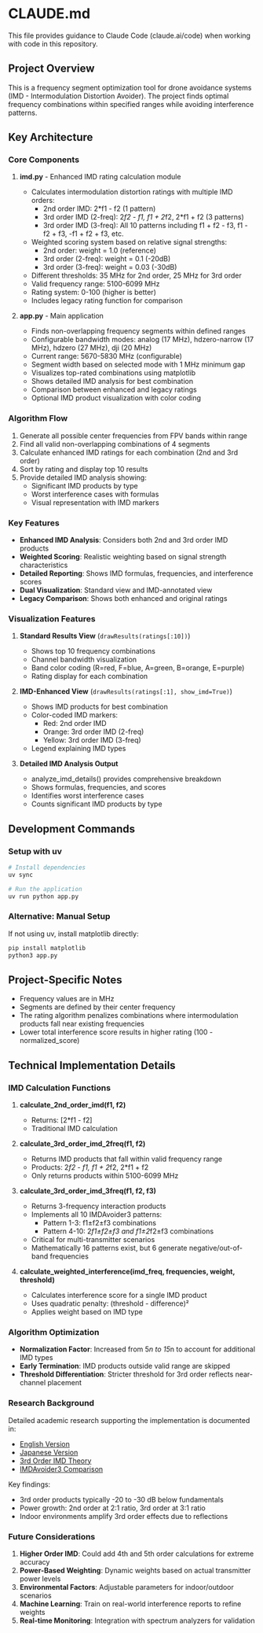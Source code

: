 # CLAUDE.md

This file provides guidance to Claude Code (claude.ai/code) when working with code in this repository.

## Project Overview

This is a frequency segment optimization tool for drone avoidance systems (IMD - Intermodulation Distortion Avoider). The project finds optimal frequency combinations within specified ranges while avoiding interference patterns.

## Key Architecture

### Core Components

1. **imd.py** - Enhanced IMD rating calculation module
   - Calculates intermodulation distortion ratings with multiple IMD orders:
     - 2nd order IMD: 2*f1 - f2 (1 pattern)
     - 3rd order IMD (2-freq): 2*f2 - f1, f1 + 2*f2, 2*f1 + f2 (3 patterns)
     - 3rd order IMD (3-freq): All 10 patterns including f1 + f2 - f3, f1 - f2 + f3, -f1 + f2 + f3, etc.
   - Weighted scoring system based on relative signal strengths:
     - 2nd order: weight = 1.0 (reference)
     - 3rd order (2-freq): weight = 0.1 (-20dB)
     - 3rd order (3-freq): weight = 0.03 (-30dB)
   - Different thresholds: 35 MHz for 2nd order, 25 MHz for 3rd order
   - Valid frequency range: 5100-6099 MHz
   - Rating system: 0-100 (higher is better)
   - Includes legacy rating function for comparison

2. **app.py** - Main application
   - Finds non-overlapping frequency segments within defined ranges
   - Configurable bandwidth modes: analog (17 MHz), hdzero-narrow (17 MHz), hdzero (27 MHz), dji (20 MHz)
   - Current range: 5670-5830 MHz (configurable)
   - Segment width based on selected mode with 1 MHz minimum gap
   - Visualizes top-rated combinations using matplotlib
   - Shows detailed IMD analysis for best combination
   - Comparison between enhanced and legacy ratings
   - Optional IMD product visualization with color coding

### Algorithm Flow
1. Generate all possible center frequencies from FPV bands within range
2. Find all valid non-overlapping combinations of 4 segments
3. Calculate enhanced IMD ratings for each combination (2nd and 3rd order)
4. Sort by rating and display top 10 results
5. Provide detailed IMD analysis showing:
   - Significant IMD products by type
   - Worst interference cases with formulas
   - Visual representation with IMD markers

### Key Features
- **Enhanced IMD Analysis**: Considers both 2nd and 3rd order IMD products
- **Weighted Scoring**: Realistic weighting based on signal strength characteristics
- **Detailed Reporting**: Shows IMD formulas, frequencies, and interference scores
- **Dual Visualization**: Standard view and IMD-annotated view
- **Legacy Comparison**: Shows both enhanced and original ratings

### Visualization Features

1. **Standard Results View** (`drawResults(ratings[:10])`)
   - Shows top 10 frequency combinations
   - Channel bandwidth visualization
   - Band color coding (R=red, F=blue, A=green, B=orange, E=purple)
   - Rating display for each combination

2. **IMD-Enhanced View** (`drawResults(ratings[:1], show_imd=True)`)
   - Shows IMD products for best combination
   - Color-coded IMD markers:
     - Red: 2nd order IMD
     - Orange: 3rd order IMD (2-freq)
     - Yellow: 3rd order IMD (3-freq)
   - Legend explaining IMD types

3. **Detailed IMD Analysis Output**
   - analyze_imd_details() provides comprehensive breakdown
   - Shows formulas, frequencies, and scores
   - Identifies worst interference cases
   - Counts significant IMD products by type

## Development Commands

### Setup with uv
```bash
# Install dependencies
uv sync

# Run the application
uv run python app.py
```

### Alternative: Manual Setup
If not using uv, install matplotlib directly:
```bash
pip install matplotlib
python3 app.py
```

## Project-Specific Notes

- Frequency values are in MHz
- Segments are defined by their center frequency
- The rating algorithm penalizes combinations where intermodulation products fall near existing frequencies
- Lower total interference score results in higher rating (100 - normalized_score)

## Technical Implementation Details

### IMD Calculation Functions

1. **calculate_2nd_order_imd(f1, f2)**
   - Returns: [2*f1 - f2]
   - Traditional IMD calculation

2. **calculate_3rd_order_imd_2freq(f1, f2)**
   - Returns IMD products that fall within valid frequency range
   - Products: 2*f2 - f1, f1 + 2*f2, 2*f1 + f2
   - Only returns products within 5100-6099 MHz

3. **calculate_3rd_order_imd_3freq(f1, f2, f3)**
   - Returns 3-frequency interaction products
   - Implements all 10 IMDAvoider3 patterns:
     - Pattern 1-3: f1±f2±f3 combinations
     - Pattern 4-10: 2*f1±f2±f3 and f1±2*f2±f3 combinations
   - Critical for multi-transmitter scenarios
   - Mathematically 16 patterns exist, but 6 generate negative/out-of-band frequencies

4. **calculate_weighted_interference(imd_freq, frequencies, weight, threshold)**
   - Calculates interference score for a single IMD product
   - Uses quadratic penalty: (threshold - difference)²
   - Applies weight based on IMD type

### Algorithm Optimization

- **Normalization Factor**: Increased from 5*n to 15*n to account for additional IMD types
- **Early Termination**: IMD products outside valid range are skipped
- **Threshold Differentiation**: Stricter threshold for 3rd order reflects near-channel placement

### Research Background

Detailed academic research supporting the implementation is documented in:
- [English Version](docs/IMD_Research_Document.md)
- [Japanese Version](docs/IMD_Research_Document_JP.md)
- [3rd Order IMD Theory](docs/3rd_order_imd_theory.md)
- [IMDAvoider3 Comparison](docs/IMDAvoider3_Comparison.md)

Key findings:
- 3rd order products typically -20 to -30 dB below fundamentals
- Power growth: 2nd order at 2:1 ratio, 3rd order at 3:1 ratio
- Indoor environments amplify 3rd order effects due to reflections

### Future Considerations

1. **Higher Order IMD**: Could add 4th and 5th order calculations for extreme accuracy
2. **Power-Based Weighting**: Dynamic weights based on actual transmitter power levels
3. **Environmental Factors**: Adjustable parameters for indoor/outdoor scenarios
4. **Machine Learning**: Train on real-world interference reports to refine weights
5. **Real-time Monitoring**: Integration with spectrum analyzers for validation
